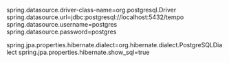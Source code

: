 spring.datasource.driver-class-name=org.postgresql.Driver
spring.datasource.url=jdbc:postgresql://localhost:5432/tempo
spring.datasource.username=postgres
spring.datasource.password=postgres


spring.jpa.properties.hibernate.dialect=org.hibernate.dialect.PostgreSQLDialect
spring.jpa.properties.hibernate.show_sql=true

